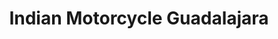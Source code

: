 ---
title: "Indian Motorcycle Guadalajara"
url: /guadalajara/indian-motorcycle-guadalajara/
shop: Motorrad
---